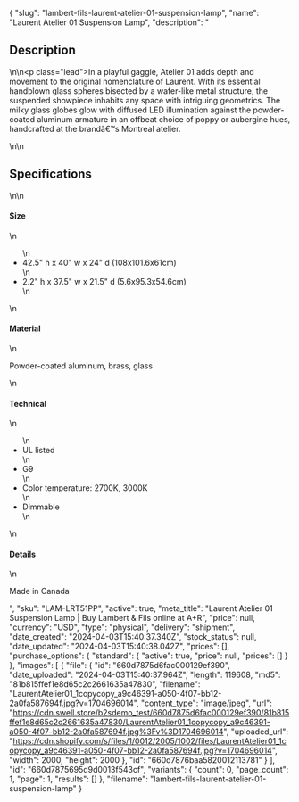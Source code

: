{
  "slug": "lambert-fils-laurent-atelier-01-suspension-lamp",
  "name": "Laurent Atelier 01 Suspension Lamp",
  "description": "<h2>Description</h2>\n<!-- split -->\n<p class=\"lead\">In a playful gaggle, Atelier 01 adds depth and movement to the original nomenclature of Laurent. With its essential handblown glass spheres bisected by a wafer-like metal structure, the suspended showpiece inhabits any space with intriguing geometrics. The milky glass globes glow with   diffused LED illumination against the powder-coated aluminum armature in an offbeat choice of poppy or aubergine hues, handcrafted at the brandâ€™s Montreal atelier.  </p>\n<!-- split -->\n<h2>Specifications</h2>\n<!-- split -->\n<h4>Size</h4>\n<ul>\n<li>42.5\" h x 40\" w x 24\" d (108x101.6x61cm)</li>\n<li>2.2\" h x 37.5\" w x 21.5\" d (5.6x95.3x54.6cm)</li>\n</ul>\n<h4>Material</h4>\n<p>Powder-coated aluminum, brass, glass</p>\n<h4>Technical</h4>\n<ul>\n<li>UL listed</li>\n<li>G9</li>\n<li>Color temperature: 2700K, 3000K</li>\n<li>Dimmable</li>\n</ul>\n<h4>Details</h4>\n<p>Made in Canada</p>",
  "sku": "LAM-LRT51PP",
  "active": true,
  "meta_title": "Laurent Atelier 01 Suspension Lamp | Buy Lambert & Fils online at A+R",
  "price": null,
  "currency": "USD",
  "type": "physical",
  "delivery": "shipment",
  "date_created": "2024-04-03T15:40:37.340Z",
  "stock_status": null,
  "date_updated": "2024-04-03T15:40:38.042Z",
  "prices": [],
  "purchase_options": {
    "standard": {
      "active": true,
      "price": null,
      "prices": []
    }
  },
  "images": [
    {
      "file": {
        "id": "660d7875d6fac000129ef390",
        "date_uploaded": "2024-04-03T15:40:37.964Z",
        "length": 119608,
        "md5": "81b815ffef1e8d65c2c2661635a47830",
        "filename": "LaurentAtelier01_1copycopy_a9c46391-a050-4f07-bb12-2a0fa587694f.jpg?v=1704696014",
        "content_type": "image/jpeg",
        "url": "https://cdn.swell.store/b2sdemo_test/660d7875d6fac000129ef390/81b815ffef1e8d65c2c2661635a47830/LaurentAtelier01_1copycopy_a9c46391-a050-4f07-bb12-2a0fa587694f.jpg%3Fv%3D1704696014",
        "uploaded_url": "https://cdn.shopify.com/s/files/1/0012/2005/1002/files/LaurentAtelier01_1copycopy_a9c46391-a050-4f07-bb12-2a0fa587694f.jpg?v=1704696014",
        "width": 2000,
        "height": 2000
      },
      "id": "660d7876baa5820012113781"
    }
  ],
  "id": "660d7875695d9d0013f543cf",
  "variants": {
    "count": 0,
    "page_count": 1,
    "page": 1,
    "results": []
  },
  "filename": "lambert-fils-laurent-atelier-01-suspension-lamp"
}